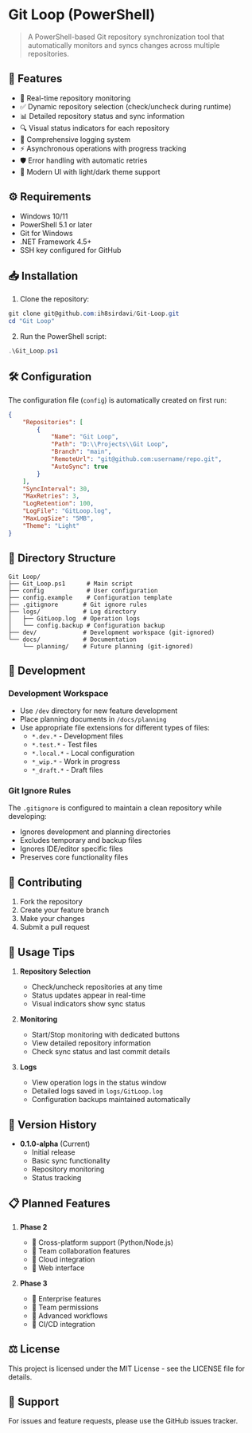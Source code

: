 # Git Loop (PowerShell)

> A PowerShell-based Git repository synchronization tool that automatically monitors and syncs changes across multiple repositories.

## 🚀 Features

- 🔄 Real-time repository monitoring
- ✅ Dynamic repository selection (check/uncheck during runtime)
- 📊 Detailed repository status and sync information
- 🔍 Visual status indicators for each repository
- 📝 Comprehensive logging system
- ⚡ Asynchronous operations with progress tracking
- 🛡️ Error handling with automatic retries
- 🎨 Modern UI with light/dark theme support

## ⚙️ Requirements

- Windows 10/11
- PowerShell 5.1 or later
- Git for Windows
- .NET Framework 4.5+
- SSH key configured for GitHub

## 📥 Installation

1. Clone the repository:
```powershell
git clone git@github.com:ih8sirdavi/Git-Loop.git
cd "Git Loop"
```

2. Run the PowerShell script:
```powershell
.\Git_Loop.ps1
```

## 🛠️ Configuration

The configuration file (`config`) is automatically created on first run:

```json
{
    "Repositories": [
        {
            "Name": "Git Loop",
            "Path": "D:\\Projects\\Git Loop",
            "Branch": "main",
            "RemoteUrl": "git@github.com:username/repo.git",
            "AutoSync": true
        }
    ],
    "SyncInterval": 30,
    "MaxRetries": 3,
    "LogRetention": 100,
    "LogFile": "GitLoop.log",
    "MaxLogSize": "5MB",
    "Theme": "Light"
}
```

## 📁 Directory Structure

```
Git Loop/
├── Git_Loop.ps1      # Main script
├── config            # User configuration
├── config.example    # Configuration template
├── .gitignore       # Git ignore rules
├── logs/            # Log directory
│   ├── GitLoop.log  # Operation logs
│   └── config.backup # Configuration backup
├── dev/             # Development workspace (git-ignored)
└── docs/            # Documentation
    └── planning/    # Future planning (git-ignored)
```

## 🔧 Development

### Development Workspace
- Use `/dev` directory for new feature development
- Place planning documents in `/docs/planning`
- Use appropriate file extensions for different types of files:
  - `*.dev.*` - Development files
  - `*.test.*` - Test files
  - `*.local.*` - Local configuration
  - `*_wip.*` - Work in progress
  - `*_draft.*` - Draft files

### Git Ignore Rules
The `.gitignore` is configured to maintain a clean repository while developing:
- Ignores development and planning directories
- Excludes temporary and backup files
- Ignores IDE/editor specific files
- Preserves core functionality files

## 🤝 Contributing

1. Fork the repository
2. Create your feature branch
3. Make your changes
4. Submit a pull request

## 📝 Usage Tips

1. **Repository Selection**
   - Check/uncheck repositories at any time
   - Status updates appear in real-time
   - Visual indicators show sync status

2. **Monitoring**
   - Start/Stop monitoring with dedicated buttons
   - View detailed repository information
   - Check sync status and last commit details

3. **Logs**
   - View operation logs in the status window
   - Detailed logs saved in `logs/GitLoop.log`
   - Configuration backups maintained automatically

## 🔄 Version History

- **0.1.0-alpha** (Current)
  - Initial release
  - Basic sync functionality
  - Repository monitoring
  - Status tracking

## 📋 Planned Features

1. **Phase 2**
   - 🔲 Cross-platform support (Python/Node.js)
   - 🔲 Team collaboration features
   - 🔲 Cloud integration
   - 🔲 Web interface

2. **Phase 3**
   - 🔲 Enterprise features
   - 🔲 Team permissions
   - 🔲 Advanced workflows
   - 🔲 CI/CD integration

## ⚖️ License

This project is licensed under the MIT License - see the LICENSE file for details.

## 🤔 Support

For issues and feature requests, please use the GitHub issues tracker.
